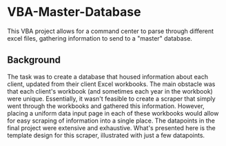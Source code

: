 # VBA-Master-Database
This VBA project allows for a command center to parse through different excel files, gathering information to send to a "master" database.

## Background
The task was to create a database that housed information about each client, updated from their client Excel workbooks. The main obstacle was that each client's workbook (and sometimes each year in the workbook) were unique. Essentially, it wasn't feasible to create a scraper that simply went through the workbooks and gathered this information. However, placing a uniform data input page in each of these workbooks would allow for easy scraping of information into a single place. The datapoints in the final project were extensive and exhaustive. What's presented here is the template design for this scraper, illustrated with just a few datapoints.


